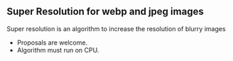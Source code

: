 ## Super Resolution for webp and jpeg images

Super resolution is an algorithm to increase the resolution of blurry images

- Proposals are welcome.
- Algorithm must run on CPU.
